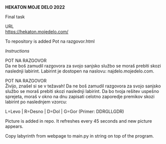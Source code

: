 **HEKATON MOJE DELO 2022**

Final task

URL  
https://hekaton.mojedelo.com/

To repository is added Pot na razgovor.html
 
*Instructions*

POT NA RAZGOVOR  
Da ne boš zamudil razgovora za svojo sanjsko službo se moraš prebiti skozi naslednji labirint. Labirint je dostopen na naslovu: najdelo.mojedelo.com.  

POT NA RAZGOVOR  
Živijo, znašel si se v težavah!
Da ne boš zamudil razgovora za svojo sanjsko službo se moraš prebiti skozi naslednji labirint. Da bo tvoja rešitev uspešno
sprejeta, moraš v okno na dnu zapisati celotno zaporedje premikov skozi labirint po naslednjem vzorcu:

L=Levo | R=Desno | D=Dol | G=Gor (Primer: DDRGLLGDR)

Picture is added in repo. It refreshes every 45 seconds and new picture appears.

Copy labyrinth from webpage to main.py in string on top of the program. 